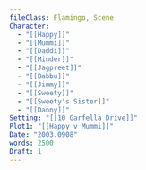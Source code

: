```yaml
---
fileClass: Flamingo, Scene
Character:
  - "[[Happy]]"
  - "[[Mummi]]"
  - "[[Daddi]]"
  - "[[Minder]]"
  - "[[Jagpreet]]"
  - "[[Babbu]]"
  - "[[Jimmy]]"
  - "[[Sweety]]"
  - "[[Sweety's Sister]]"
  - "[[Danny]]"
Setting: "[[10 Garfella Drive]]"
Plot1: "[[Happy v Mummi]]"
Date: "2003.0908"
words: 2500
Draft: 1
---
```







